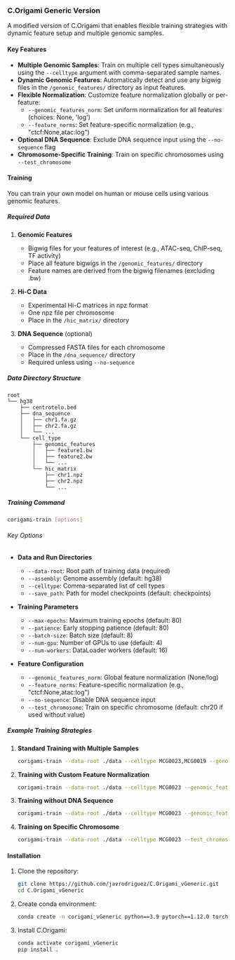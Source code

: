 ### C.Origami Generic Version

A modified version of C.Origami that enables flexible training strategies with dynamic feature setup and multiple genomic samples.

#### Key Features

- **Multiple Genomic Samples**: Train on multiple cell types simultaneously using the `--celltype` argument with comma-separated sample names.
- **Dynamic Genomic Features**: Automatically detect and use any bigwig files in the `/genomic_features/` directory as input features.
- **Flexible Normalization**: Customize feature normalization globally or per-feature:
  - `--genomic_features_norm`: Set uniform normalization for all features (choices: None, 'log')
  - `--feature_norms`: Set feature-specific normalization (e.g., "ctcf:None,atac:log")
- **Optional DNA Sequence**: Exclude DNA sequence input using the `--no-sequence` flag
- **Chromosome-Specific Training**: Train on specific chromosomes using `--test_chromosome`

#### Training

You can train your own model on human or mouse cells using various genomic features.

##### Required Data

1. **Genomic Features**
   - Bigwig files for your features of interest (e.g., ATAC-seq, ChIP-seq, TF activity)
   - Place all feature bigwigs in the `/genomic_features/` directory
   - Feature names are derived from the bigwig filenames (excluding .bw)

2. **Hi-C Data**
   - Experimental Hi-C matrices in npz format
   - One npz file per chromosome
   - Place in the `/hic_matrix/` directory

3. **DNA Sequence** (optional)
   - Compressed FASTA files for each chromosome
   - Place in the `/dna_sequence/` directory
   - Required unless using `--no-sequence`

##### Data Directory Structure

```
root
└── hg38
    ├── centrotelo.bed
    ├── dna_sequence
    │   ├── chr1.fa.gz
    │   ├── chr2.fa.gz
    │   └── ...
    └── cell_type
        ├── genomic_features
        │   ├── feature1.bw
        │   ├── feature2.bw
        │   └── ...
        └── hic_matrix
            ├── chr1.npz
            ├── chr2.npz
            └── ...
```

##### Training Command

```bash
corigami-train [options]
```

###### Key Options

- **Data and Run Directories**
  - `--data-root`: Root path of training data (required)
  - `--assembly`: Genome assembly (default: hg38)
  - `--celltype`: Comma-separated list of cell types
  - `--save_path`: Path for model checkpoints (default: checkpoints)

- **Training Parameters**
  - `--max-epochs`: Maximum training epochs (default: 80)
  - `--patience`: Early stopping patience (default: 80)
  - `--batch-size`: Batch size (default: 8)
  - `--num-gpu`: Number of GPUs to use (default: 4)
  - `--num-workers`: DataLoader workers (default: 16)

- **Feature Configuration**
  - `--genomic_features_norm`: Global feature normalization (None/log)
  - `--feature_norms`: Feature-specific normalization (e.g., "ctcf:None,atac:log")
  - `--no-sequence`: Disable DNA sequence input
  - `--test_chromosome`: Train on specific chromosome (default: chr20 if used without value)

##### Example Training Strategies

1. **Standard Training with Multiple Samples**
   ```bash
   corigami-train --data-root ./data --celltype MCG0023,MCG0019 --genomic_features_norm log
   ```

2. **Training with Custom Feature Normalization**
   ```bash
   corigami-train --data-root ./data --celltype MCG0023 --genomic_features_norm log --feature_norms ctcf:None
   ```

3. **Training without DNA Sequence**
   ```bash
   corigami-train --data-root ./data --celltype MCG0023 --genomic_features_norm None --no-sequence
   ```

4. **Training on Specific Chromosome**
   ```bash
   corigami-train --data-root ./data --celltype MCG0023 --test_chromosome chr1
   ```

#### Installation

1. Clone the repository:
   ```bash
   git clone https://github.com/javrodriguez/C.Origami_vGeneric.git
   cd C.Origami_vGeneric
   ```

2. Create conda environment:
   ```bash
   conda create -n corigami_vGeneric python==3.9 pytorch==1.12.0 torchvision==0.13.0 pytorch-cuda=11.8 pandas==1.3.0 matplotlib==3.3.2 pybigwig==0.3.18 omegaconf==2.1.1 tqdm==4.64.0 pytorch-lightning=1.9 scikit-image lightning-bolts mkl==2024.0 -c pytorch -c nvidia
   ```

3. Install C.Origami:
   ```bash
   conda activate corigami_vGeneric
   pip install .
   ```
